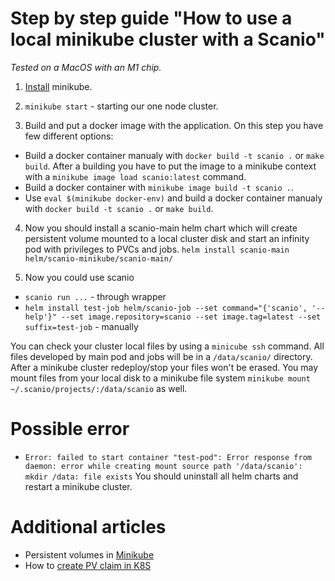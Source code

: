 # Step by step guide "How to use a local minikube cluster with a Scanio"
*Tested on a MacOS with an M1 chip.*

1. [Install](https://minikube.sigs.k8s.io/docs/start/) minikube.
2. ```minikube start``` - starting our one node cluster.

3. Build and put a docker image with the application.
On this step you have few different options:
- Build a docker container manualy with ```docker build -t scanio .``` or ```make build```. After a building you have to put the image to a minikube context with a ```minikube image load scanio:latest``` command.
- Build a docker container with ```minikube image build -t scanio .```.
- Use ```eval $(minikube docker-env)``` and build a docker container manualy with ```docker build -t scanio .``` or ```make build```.

4. Now you should install a scanio-main helm chart which will create persistent volume mounted to a local cluster disk and start an infinity pod with privileges to PVCs and jobs.
```helm install scanio-main helm/scanio-minikube/scanio-main/```

5. Now you could use scanio 
- ```scanio run ...``` - through wrapper
- ```helm install test-job helm/scanio-job --set command="{'scanio', '--help'}" --set image.repository=scanio --set image.tag=latest --set suffix=test-job``` - manually

You can check your cluster local files by using a ```minicube ssh``` command. All files developed by main pod and jobs will be in a ```/data/scanio/``` directory. After a minikube cluster redeploy/stop your files won't be erased.
You may mount files from your local disk to a minikube file system ```minikube mount ~/.scanio/projects/:/data/scanio``` as well.

# Possible error
- ```Error: failed to start container "test-pod": Error response from daemon: error while creating mount source path '/data/scanio': mkdir /data: file exists```
You should uninstall all helm charts and restart a minikube cluster.

# Additional articles
- Persistent volumes in [Minikube](https://minikube.sigs.k8s.io/docs/handbook/persistent_volumes/)
- How to [create PV claim in K8S](https://kubernetes.io/docs/tasks/configure-pod-container/configure-persistent-volume-storage/)